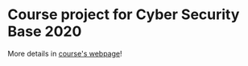# Course project for Cyber Security Base 2020

More details in [course's webpage](https://cybersecuritybase.mooc.fi/module-3.1)!
